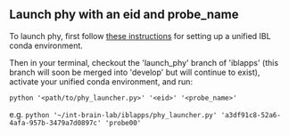 ## Launch phy with an eid and probe_name

To launch phy, first follow [these instructions](github.com/int-brain-lab/iblenv) for setting up a unified IBL conda environment.

Then in your terminal, checkout the 'launch_phy' branch of 'iblapps' (this branch will soon be merged into 'develop' but will continue to exist), activate your unified conda environment, and run:

`python '<path/to/phy_launcher.py>' '<eid>' '<probe_name>'`

e.g. `python '~/int-brain-lab/iblapps/phy_launcher.py' 'a3df91c8-52a6-4afa-957b-3479a7d0897c' 'probe00'`
